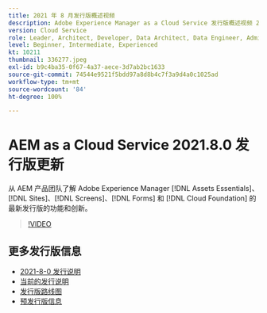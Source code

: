 ```yaml
---
title: 2021 年 8 月发行版概述视频
description: Adobe Experience Manager as a Cloud Service 发行版概述视频 2021.8.0。
version: Cloud Service
role: Leader, Architect, Developer, Data Architect, Data Engineer, Admin, User
level: Beginner, Intermediate, Experienced
kt: 10211
thumbnail: 336277.jpeg
exl-id: b9c4ba35-0f67-4a37-aece-3d7ab2bc1633
source-git-commit: 74544e9521f5bdd97a8d8b4c7f3a9d4a0c1025ad
workflow-type: tm+mt
source-wordcount: '84'
ht-degree: 100%

---
```


# AEM as a Cloud Service 2021.8.0 发行版更新

从 AEM 产品团队了解 Adobe Experience Manager [!DNL Assets Essentials]、[!DNL Sites]、[!DNL Screens]、[!DNL Forms] 和 [!DNL Cloud Foundation] 的最新发行版的功能和创新。

>[!VIDEO](https://video.tv.adobe.com/v/336277/?quality=12&learn=on)

## 更多发行版信息

* [2021-8-0 发行说明](https://experienceleague.adobe.com/docs/experience-manager-cloud-service/content/release-notes/release-notes/2021/release-notes-2021-8-0.html)
* [当前的发行说明](https://experienceleague.adobe.com/docs/experience-manager-cloud-service/content/release-notes/home.html)
* [发行版路线图](https://experienceleague.adobe.com/docs/experience-manager-release-information/aem-release-updates/update-releases-roadmap.html)
* [预发行版信息](https://experienceleague.adobe.com/docs/experience-manager-cloud-service/content/release-notes/prerelease.html)
